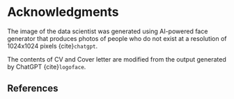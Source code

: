 # Acknowledgments

The image of the data scientist was generated using AI-powered face generator that produces photos of people who do not exist at a resolution of 1024x1024 pixels {cite}`chatgpt`.

The contents of CV and Cover letter are modified from the output generated by ChatGPT {cite}`logoface`.

## References

```{bibliography}
```
